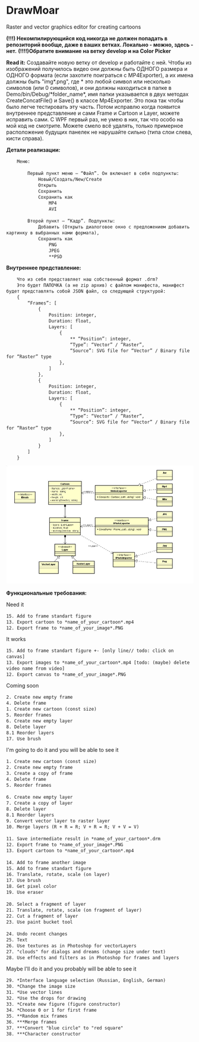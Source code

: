 # DrawMoar
Raster and vector graphics editor for creating cartoons

**(!!!) Некомпилирующийся код никогда не должен попадать в репозиторий вообще, даже в ваших ветках. Локально - можно, здесь - нет.**
**(!!!!)Обратите внимание на ветку develop и на Color Picker**

**Read it:**
	Создавайте новую ветку от develop и работайте с ней.
    Чтобы из изображений получилось видео они должны быть ОДНОГО размера и ОДНОГО формата (если захотите поиграться с MP4Exporter),
    а их имена должны быть "img\*.png", где * это любой символ или несколько символов (или 0 символов), и они должны находиться в папке
    в Demo/bin/Debug/\*folder_name\*, имя папки указывается в двух методах CreateConcatFile() и Save() в классе Mp4Exporter. Это пока
    так чтобы было легче тестировать эту часть. Потом исправлю когда появится внутреннее представление и сами Frame и Cartoon и Layer,
    можете исправить сами.
    С WPF первый раз, не умею в них, так что особо на мой код не смотрите. Можете смело всё удалять, только примерное расположение
    будущих панелек не нарушайте сильно (типа слои слева, кисти справа).
    
    
**Детали реализации:**
    
        Меню:
        
            Первый пункт меню – “Файл”. Он включает в себя подпункты:
                Новый/Создать/New/Create
                Открыть
                Сохранить
                Сохранить как
                    MP4
                    AVI
                    
            Второй пункт – “Кадр”. Подпункты:
                Добавить (Открыть диалоговое окно с предложением добавить картинку в выбранных нами формата),
                Сохранить как
                    PNG
                    JPEG
                    **PSD
  
  
**Внутреннее представление:**
  
        Что из себя представляет наш собственный формат .drm?
        Это будет ПАПОЧКА (а не zip архив) с файлом манифеста, манифест будет представлять собой JSON файл, со следующей структурой:
        {
	        “Frames”: [
		        {
			        Position: integer,
			        Duration: float,
			        Layers: [
				        {
					        ** “Position”: integer,
					        “Type”: “Vector” / ”Raster”,
					        “Source”: SVG file for “Vector” / Binary file for “Raster” type
				        },
			        ]
		        },
		        {
			        Position: integer,
			        Duration: float,
			        Layers: [
				        {
					        ** “Position”: integer,
					        “Type”: “Vector” / ”Raster”,
					        “Source”: SVG file for “Vector” / Binary file for “Raster” type
				        },
			        ]
		        }
	        ]
        }

![UML](https://github.com/Anonymoar/DrawMoar/blob/master/UML%20Class%20Diagram.jpg)  
    



**Функциональные требования:**

Need it
    
    15. Add to frame standart figure
    13. Export cartoon to *name_of_your_cartoon*.mp4
    12. Export frame to *name_of_your_image*.PNG
    
It works
    
    15. Add to frame standart figure +- [only line// todo: click on canvas]
    13. Export images to *name_of_your_cartoon*.mp4 [todo: (maybe) delete video name from video]
    12. Export canvas to *name_of_your_image*.PNG
   
Coming soon

    2. Create new empty frame
    4. Delete frame
    1. Create new cartoon (const size)
    5. Reorder frames
    6. Create new empty layer
    8. Delete layer
    8.1 Reorder layers
    17. Use brush
    
I'm going to do it and you will be able to see it
  
    1. Create new cartoon (const size)
    2. Create new empty frame
    3. Create a copy of frame
    4. Delete frame
    5. Reorder frames
  
    6. Create new empty layer
    7. Create a copy of layer
    8. Delete layer
    8.1 Reorder layers
    9. Convert vector layer to raster layer
    10. Merge layers (R + R = R; V + R = R; V + V = V)
  
    11. Save intermediate result in *name_of_your_cartoon*.drm
    12. Export frame to *name_of_your_image*.PNG
    13. Export cartoon to *name_of_your_cartoon*.mp4
  
    14. Add to frame another image
    15. Add to frame standart figure
    16. Translate, rotate, scale (on layer)
    17. Use brush
    18. Get pixel color
    19. Use eraser
  
    20. Select a fragment of layer
    21. Translate, rotate, scale (on fragment of layer)
    22. Cut a fragment of layer
    23. Use paint bucket tool
  
    24. Undo recent changes
    25. Text
    26. Use textures as in Photoshop for vectorLayers
    27. "clouds" for dialogs and dreams (change size under text)
    28. Use effects and filters as in Photoshop for frames and layers
  
Maybe I'll do it and you probably will be able to see it

    29. *Interface language selection (Russian, English, German)
    30. *Change the image size
    31. *Use vector lines
    32. *Use the drops for drawing
    33. *Create new figure (figure constructor)
    34. *Choose 0 or 1 for first frame
    35. **Random mix frames
    36. ***Merge frames
    37. ***Convert "blue circle" to "red square"
    38. ***Character constructor
